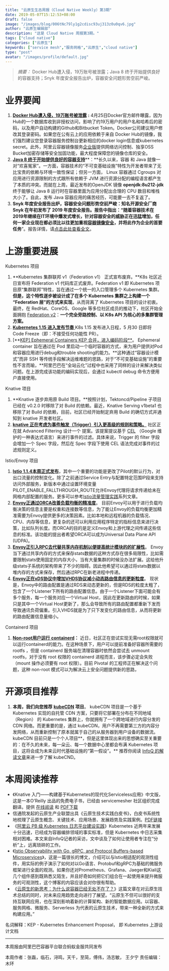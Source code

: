 ```yaml
---
title: "云原生生态周报（Cloud Native Weekly）第3期"
date: 2019-05-07T15:12:53+08:00
draft: false
image: "/images/blog/006tNc79ly1g2cdisc93uj313z0u0qv6.jpg"
author: "云原生编辑部"
description: "这是 Cloud Native 周报第3期。"
tags: ["cloud native"]
categories: ["云原生"]
keywords: ["service mesh","服务网格","云原生","cloud native"]
type: "post"
avatar: "/images/profile/default.jpg"
---
```


> *摘要：* Docker Hub遭入侵，19万账号被泄露；Java 8 终于开始提供良好的容器支持；Snyk 年度安全报告出炉，容器安全问题形势空前严峻。

# 业界要闻

1. [**Docker Hub遭入侵，19万账号被泄露**](https://www.cnbeta.com/articles/tech/841873.htm) **:** 4月25日Docker官方邮件曝露，因为Hub的一个数据库收到非授权访问，影响了约19万用户的用户名和哈希后的密码，以及用户自动构建的Github和Bitbucket Token。Docker公司建议用户修改其登录密码。如果您在公有云上的应用依赖于来自 Docker Hub的镜像，我们强烈建议您登录容器服务控制台更新相应的docker login信息或kubernetes secret。此外，阿里云容器镜像服务[企业版](https://promotion.aliyun.com/ntms/act/acree.html)提供网络访问控制、独享OSS Bucket加密存储等安全加固功能，最大程度保障您的镜像仓库的安全。
2. [**Java 8 终于开始提供良好的容器支持**](https://blog.softwaremill.com/docker-support-in-new-java-8-finally-fd595df0ca54)**：**长久以来，容器 和 Java 就像一对“欢喜冤家”。一方面，容器技术的“不可变基础设施”特性为开发者带来了无比宝贵的依赖与环境一致性保证；但另一方面， Linux 容器通过 Cgroups 对应用进行资源限制的方式跟所有依赖于 JVM 进行资源分配的编程语言都产生了本质的冲突。而就在上周，最近发布的OpenJDK 镜像 **openjdk:8u212-jdk** 终于能够让 Java 8 运行时在容器里面为应用分配出合理的 CPU 数目和堆栈大小了。自此，发布 Java 容器应用的痛苦经历，可能要一去不复返了。
3. **Snyk 年度安全报告出炉，容器安全问题形势空前严峻：**知名开源安全厂商 Snyk 在年初发布了 2019 年度安全报告。报告中指出：“随着容器技术在2019年继续在IT环境中爆发式增长，针对容器安全的威胁正在迅猛增加，**任何一家企业现在都必须比以往更加重视**[**容器镜像安全**](https://help.aliyun.com/document_detail/60751.html)**，并将此作为企业的首要任务**”。报告详情，请[点击此处查看全文](https://snyk.io/opensourcesecurity-2019/)。

# 上游重要进展

Kubernetes 项目

1. **Kubernetes 集群联邦 v1（Federation v1） 正式宣布废弃。**K8s 社区近日宣布将 Federation v1 代码库正式废弃。Federation v1 即 Kubernetes 项目原“集群联邦”特性，旨在通过一个统一的入口管理多个 Kubernetes 集群。**但是，这个特性逐步被设计成了在多个 Kubernetes 集群之上构建一个 “Federation 层”的方式来实现**，从而背离了 Kubernetes 项目的设计初衷。最终，在 RedHat、CoreOS、Google 等多位社区成员的推动下，社区开始全面拥抱 [Federation v2](https://github.com/kubernetes-sigs/federation-v2)：**一个完全旁路控制、以 K8s API 为核心的多集群管理方案。**
2. [**Kubernetes 1.15 进入发布节奏** ](https://github.com/kubernetes/sig-release/tree/master/releases/release-1.15)K8s 1.15 发布进入日程，5 月30 日即将 Code Freeze（即：不接受任何功能性 PR）。
3. [**[KEP\] Ephemeral Containers KEP 合并，进入编码阶段**](https://github.com/kubernetes/enhancements/pull/958)。
   Ephemeral container 旨在通过在 Pod 里启动一个临时容器的方式，来为用户提供对Pod和容器应用进行debug和trouble shooting的能力。**这种通过“容器设计模式”而非 SSH 等传统手段解决运维难题的思路，对于“不可变基础设施”的重要性不言而喻，**阿里巴巴在“全站云化”过程中也采用了同样的设计来解决类似问题。在上游完成该功能的编码实现后，会通过 kubectl debug 命令方便用户直接使用。

Knative 项目

1. **Knative 逐步弃用原 Build 项目。**按照计划，Tektoncd/Pipeline 子项目已经在 v0.2.0 时移除了对 Build 的依赖。最近，Knative Serving v1beta1 也移除了对 Build 的依赖，目前，社区已经开始制定弃用 Build 的确切方式并通知到 knative 开发者社区。
2. [**knative 正在考虑为事件触发（Trigger）引入更高级的规则和策略。**](https://github.com/knative/eventing/issues/930) 社区正在就 Advanced Filtering 设计一个 提案。该提案提议基于 [CEL](https://github.com/google/cel-spec/blob/9cdb3682ba04109d2e03d9b048986bae113bf36f/doc/intro.md) （Google 维护的一种表达式语言）来进行事件的过滤。具体来说，Trigger 的 filter 字段会增加一个 Spec 字段，然后在 Spec 字段下使用 CEL 语法完成对事件的过滤规则定义。

Istio/Envoy 项目

1. [**Istio 1.1.4本周正式发布**](https://istio.io/about/notes/1.1.4/)，其中一个重要的功能是更改了Pilot的默认行为，对出口流量的控制变化。除了之前通过Service Entry与配置特定范围IP段来支持访问外部服务，新版本中通过设置环境变量PILOT_ENABLE_FALLTHROUGH_ROUTE允许Envoy代理将请求传递给未在网格内部配置的服务。更多可以参考[Istio流量管理实践](https://yq.aliyun.com/articles/655489?source_type=cnvol_429_wenzhang)系列文章。
2. [**Envoy正通过ORCA改善负载均衡的精准度**](https://github.com/envoyproxy/envoy/issues/6614)。 
   目前Envoy可以用于进行负载均衡决策的信息主要是权重和连接数等信息，为了能让Envoy的负载均衡更加精准需要为Envoy提供更多的决策因素。比如本地和远程机器的负载情况、CPU、内存等信息，更复杂的还可以利用应用程序特定的指标信息来进行决策，比如队列长度。而ORCA的目的是定义Envoy和上游代理之间传递这些信息的标准。该功能的提出者希望ORCA可以成为Universal Data Plane API (UDPA)。
3. [**Envoy正引入RPC去代替共享内存机制以便提高统计模块的的扩展性**](https://github.com/envoyproxy/envoy/pull/5910)。 
   Envoy当下通过共享内存的方式来保存stats数据的这种方式存在很多局限性，比如需要限制stats使用固定的内存大小，当有大量集群的时候没办法扩展。这给他升级stats子系统的架构带来了不少的阻碍。因此他希望可以通过将stats数据以堆内存的方式来保存，然后通过RPC在新老进程中传递。
4. [**Envoy正在xDS协议中增加VHDS协议减小动态路由信息的更新粒度**](https://github.com/envoyproxy/envoy/pull/6552)。 
   现状是，Envoy中的路由配置是通过RDS来动态更新的，但是RDS的粒度太粗了，包含了一个Listener下所有的路由配置信息。由于一个Listener下面可能会有多个服务，每一个服务对应一个Virtual Host，因此在更新路由的时候，如果只是其中一个Virtual Host更新了，那么会导致所有的路由配置都重新下发而导致通讯负荷偏重。引入VHDS就是为了只下发变化的路由信息，从而将更新的路由配置信息量缩小。

Containerd 项目

1. [**Non-root**](https://github.com/containerd/containerd/pull/3148)[**用户运行**](https://github.com/containerd/containerd/pull/3148)[ **containerd**](https://github.com/containerd/containerd/pull/3148)**：** 近日，社区正在尝试实现无需root权限就可以运行containerd的能力。在这种场景下，用户可以提前准备好容器所需要的 rootfs ，但是 containerd 服务端在清理容器时依然会尝试去 unmount rootfs，对于没有 root 权限的 containerd 进程而言，该步骤必定会失败（mount 操作必须要有 root 权限）。目前 Pivotal 的工程师正在解决这个问题，这种 non-root 模式可以为解决云上安全问题提供新的思路，

# 开源项目推荐

1. **本周，我们向您推荐** [**kubeCDN**](https://github.com/ilhaan/kubeCDN) **项目**。
   kubeCDN 项目是一个基于Kubernetes 实现的自托管 CDN 方案，只要将它部署在分布在不同地域（Region） 的 Kubernetes 集群上，你就拥有了一个跨地域进行内容分发的 CDN 网络。而更重要的是，通过 kubeCDN，用户不再需要第三方的内容分发网络，从而重新控制了原本就属于自己的从服务器到用户设备的数据流。kubeCDN 目前只是一个个人项目**，但是这里体现出来的思想确实至关重要的：在不久的未来，每一朵云、每一个数据中心里都会布满 Kubernetes 项目，这将会成为未来云时代基础设施的“第一假设”。** 推荐你阅读 [InfoQ 的解读文章](https://www.infoq.cn/article/trfu-uB4FPhAB4uLvL4R?utm_source=tuicool&utm_medium=referral)来进一步了解 kubeCND。

# 本周阅读推荐

- 《Knative 入门——构建基于Kubernetes的现代化Serviceless应用》中文版，这是一本O’Reilly 出品的免费电子书，已经由 servicemesher 社区组织完成翻译。提供 [在线阅读](http://www.servicemesher.com/getting-started-with-knative/) 和 [PDF下载](http://t.cn/EaB8g6d)
- 信通院发起的云原生产业联盟出具《云原生技术实践白皮书》，白皮书系统性地梳理了云原生概念、关键技术、应用场景、发展趋势及实践案例。[PDF链接](https://files.alicdn.com/tpsservice/dd44ce32c783473b595382cad5857ef5.pdf)
- 《[阿里云 PB 级 Kubernetes 日志平台建设实践](https://www.infoq.cn/article/7642QHo6vmZvQxFw9)》Kubernetes 近两年来发展十分迅速，已经成为容器编排领域的事实标准，但是 Kubernetes 中日志采集相对困难。本文来自InfoQ记者的采访，文中谈及了如何让使用者专注在“分析”上，远离琐碎的工作。
- 《[Istio Observability with Go, gRPC, and Protocol Buffers-based Microservices](https://programmaticponderings.com/2019/04/17/istio-observability-with-go-grpc-and-protocol-buffers-based-microservices/)》，这是一篇很长的博文，介绍可以与Istio相适配的观测性组件，用实际的例子演示了如何对以Go语言、Protobuf和gRPC为基础的微服务框架进行全面的观测。如果你还对Prometheus、Grafana、Jaeger和Kiali这几个组件感到既熟悉又陌生，并且好奇如何把它们组合在一起使用来提升微服务的可观测性，这个博客的内容应该会对你很有帮助。
- 《[云原生的新思考：为什么说容器已经无处不在了？](https://www.infoq.cn/article/hhk37_UC1FgJFCQyIk7c)》这篇文章在对云原生技术总结的同时，对未来应用趋势走向进行了展望。“云原生不但可以很好的支持互联网应用，也在深刻影响着新的计算架构、新的智能数据应用。以容器、服务网格、微服务、Serverless 为代表的云原生技术，带来一种全新的方式来构建应用。”

名词解释：KEP - Kubernetes Enhancement Proposal， 即 Kubernetes 上游设计文档

------

本周报由阿里巴巴容器平台联合蚂蚁金服共同发布

本周作者：张磊，临石，浔鸣，天千，至简，傅伟，汤志敏， 王夕宁
责任编辑：木环
